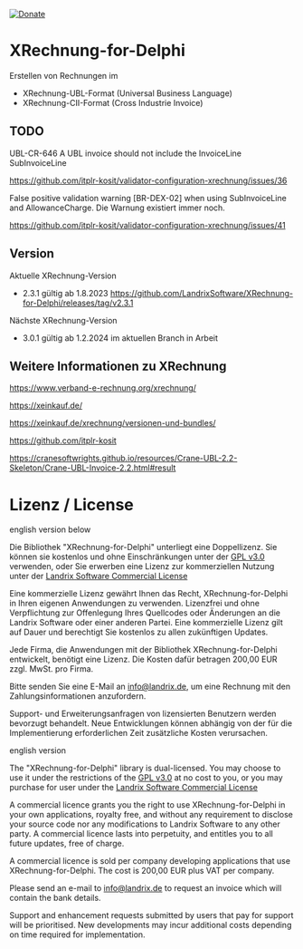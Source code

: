 [![Donate](https://img.shields.io/badge/Donate-PayPal-green.svg)](https://www.paypal.com/cgi-bin/webscr?cmd=_s-xclick&hosted_button_id=5V8N3XFTU495G)

# XRechnung-for-Delphi

Erstellen von Rechnungen im 

- XRechnung-UBL-Format (Universal Business Language)
- XRechnung-CII-Format (Cross Industrie Invoice)

## TODO

UBL-CR-646 A UBL invoice should not include the InvoiceLine SubInvoiceLine

https://github.com/itplr-kosit/validator-configuration-xrechnung/issues/36

False positive validation warning [BR-DEX-02] when using SubInvoiceLine and AllowanceCharge.
Die Warnung existiert immer noch.

https://github.com/itplr-kosit/validator-configuration-xrechnung/issues/41

## Version

Aktuelle XRechnung-Version

- 2.3.1 gültig ab 1.8.2023 https://github.com/LandrixSoftware/XRechnung-for-Delphi/releases/tag/v2.3.1

Nächste XRechnung-Version

- 3.0.1 gültig ab 1.2.2024 im aktuellen Branch in Arbeit

## Weitere Informationen zu XRechnung

https://www.verband-e-rechnung.org/xrechnung/

https://xeinkauf.de/

https://xeinkauf.de/xrechnung/versionen-und-bundles/

https://github.com/itplr-kosit

https://cranesoftwrights.github.io/resources/Crane-UBL-2.2-Skeleton/Crane-UBL-Invoice-2.2.html#result

# Lizenz / License

english version below

Die Bibliothek "XRechnung-for-Delphi" unterliegt eine Doppellizenz. Sie können sie kostenlos und
 ohne Einschränkungen unter der [GPL v3.0](https://www.gnu.org/licenses/gpl-3.0.en.html) verwenden, oder Sie erwerben
eine Lizenz zur kommerziellen Nutzung unter der [Landrix Software Commercial License](commercial.license.md)

Eine kommerzielle Lizenz gewährt Ihnen das Recht, XRechnung-for-Delphi 
in Ihren eigenen Anwendungen zu verwenden. Lizenzfrei und ohne Verpflichtung zur 
Offenlegung Ihres Quellcodes oder Änderungen an die Landrix Software oder einer anderen Partei. 
Eine kommerzielle Lizenz gilt auf Dauer und berechtigt Sie kostenlos zu allen zukünftigen Updates.

Jede Firma, die Anwendungen mit der Bibliothek XRechnung-for-Delphi entwickelt, benötigt eine Lizenz.
Die Kosten dafür betragen 200,00 EUR zzgl. MwSt. pro Firma.

Bitte senden Sie eine E-Mail an info@landrix.de, um eine Rechnung mit den Zahlungsinformationen anzufordern.

Support- und Erweiterungsanfragen von lizensierten Benutzern werden bevorzugt behandelt. 
Neue Entwicklungen können abhängig von der für die Implementierung erforderlichen Zeit zusätzliche Kosten verursachen.

english version

The "XRechnung-for-Delphi" library is dual-licensed. You may choose to use it under the restrictions of 
the [GPL v3.0](https://www.gnu.org/licenses/gpl-3.0.en.html) at no cost to you, or you may purchase 
for user under the [Landrix Software Commercial License](./commercial.license.md)

A commercial licence grants you the right to use XRechnung-for-Delphi in your own applications, 
royalty free, and without any requirement to disclose your source code nor any modifications to
Landrix Software to any other party. A commercial licence lasts into perpetuity, and 
entitles you to all future updates, free of charge.

A commercial licence is sold per company developing applications that use XRechnung-for-Delphi. 
The cost is 200,00 EUR plus VAT per company.

Please send an e-mail to info@landrix.de to request an invoice which will contain the bank details.

Support and enhancement requests submitted by users that pay for 
support will be prioritised. New developments may incur additional costs depending on time required for implementation.
